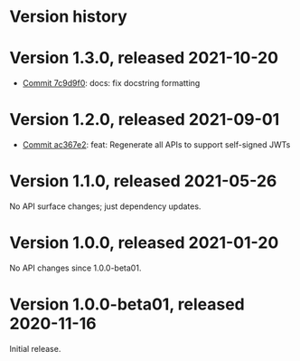 # Version history

# Version 1.3.0, released 2021-10-20

- [Commit 7c9d9f0](https://github.com/googleapis/google-cloud-dotnet/commit/7c9d9f0): docs: fix docstring formatting

# Version 1.2.0, released 2021-09-01

- [Commit ac367e2](https://github.com/googleapis/google-cloud-dotnet/commit/ac367e2): feat: Regenerate all APIs to support self-signed JWTs

# Version 1.1.0, released 2021-05-26

No API surface changes; just dependency updates.

# Version 1.0.0, released 2021-01-20

No API changes since 1.0.0-beta01.

# Version 1.0.0-beta01, released 2020-11-16

Initial release.
